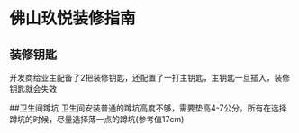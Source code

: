 # 佛山玖悦装修指南


## 装修钥匙
  开发商给业主配备了2把装修钥匙，还配置了一打主钥匙，主钥匙一旦插入，装修钥匙就会失效




##卫生间蹲坑
  卫生间安装普通的蹲坑高度不够，需要垫高4-7公分。所有在选择蹲坑的时候，尽量选择薄一点的蹲坑(参考值17cm)
